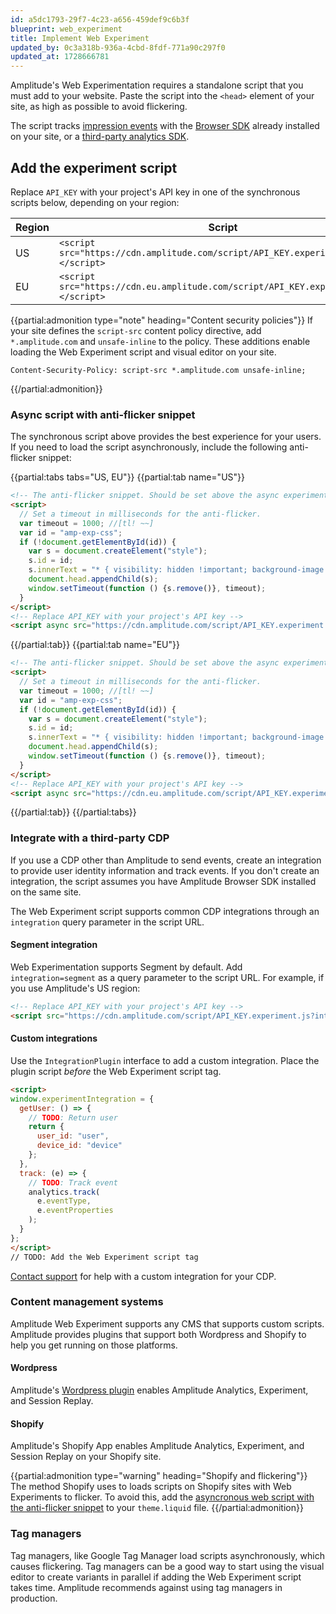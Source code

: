 ```yaml
---
id: a5dc1793-29f7-4c23-a656-459def9c6b3f
blueprint: web_experiment
title: Implement Web Experiment
updated_by: 0c3a318b-936a-4cbd-8fdf-771a90c297f0
updated_at: 1728666781
---
```

Amplitude's Web Experimentation requires a standalone script that you must add to your website. Paste the script into the `<head>` element of your site, as high as possible to avoid flickering.

The script tracks [impression events](#) with the [Browser SDK](/docs/sdks/analytics/browser/browser-sdk-2) already installed on your site, or a [third-party analytics SDK](#).

## Add the experiment script

Replace `API_KEY` with your project's API key in one of the synchronous scripts below, depending on your region:

| Region | Script |
|---| ---| 
| US | `<script src="https://cdn.amplitude.com/script/API_KEY.experiment.js"></script>` |
| EU | `<script src="https://cdn.eu.amplitude.com/script/API_KEY.experiment.js"></script>` |

{{partial:admonition type="note" heading="Content security policies"}}
If your site defines the `script-src` content policy directive, add `*.amplitude.com` and `unsafe-inline` to the policy. These additions enable loading the Web Experiment script and visual editor on your site.

```text
Content-Security-Policy: script-src *.amplitude.com unsafe-inline;
```
{{/partial:admonition}}

### Async script with anti-flicker snippet

The synchronous script above provides the best experience for your users. If you need to load the script asynchronously, include the following anti-flicker snippet:

{{partial:tabs tabs="US, EU"}}
{{partial:tab name="US"}}
```html
<!-- The anti-flicker snippet. Should be set above the async experiment script -->
<script>
  // Set a timeout in milliseconds for the anti-flicker.
  var timeout = 1000; //[tl! ~~]
  var id = "amp-exp-css";
  if (!document.getElementById(id)) {
    var s = document.createElement("style");
    s.id = id;
    s.innerText = "* { visibility: hidden !important; background-image: none !important; }";
    document.head.appendChild(s);
    window.setTimeout(function () {s.remove()}, timeout);
  }
</script>
<!-- Replace API_KEY with your project's API key -->
<script async src="https://cdn.amplitude.com/script/API_KEY.experiment.js"></script>
```
{{/partial:tab}}
{{partial:tab name="EU"}}
```html
<!-- The anti-flicker snippet. Should be set above the async experiment script -->
<script>
  // Set a timeout in milliseconds for the anti-flicker.
  var timeout = 1000; //[tl! ~~]
  var id = "amp-exp-css";
  if (!document.getElementById(id)) {
    var s = document.createElement("style");
    s.id = id;
    s.innerText = "* { visibility: hidden !important; background-image: none !important; }";
    document.head.appendChild(s);
    window.setTimeout(function () {s.remove()}, timeout);
  }
</script>
<!-- Replace API_KEY with your project's API key -->
<script async src="https://cdn.eu.amplitude.com/script/API_KEY.experiment.js"></script>
```
{{/partial:tab}}
{{/partial:tabs}}

### Integrate with a third-party CDP

If you use a CDP other than Amplitude to send events, create an integration to provide user identity information and track events. If you don't create an integration, the script assumes you have Amplitude Browser SDK installed on the same site.

The Web Experiment script supports common CDP integrations through an `integration` query parameter in the  script URL. 

#### Segment integration

Web Experimentation supports Segment by default. Add `integration=segment` as a query parameter to the script URL. For example, if you use Amplitude's US region:

```html
<!-- Replace API_KEY with your project's API key -->
<script src="https://cdn.amplitude.com/script/API_KEY.experiment.js?integration=segment"></script>
```

#### Custom integrations

Use the `IntegrationPlugin` interface to add a custom integration. Place the plugin script *before* the Web Experiment script tag.

```html
<script>
window.experimentIntegration = {
  getUser: () => {
    // TODO: Return user
    return {
      user_id: "user",
      device_id: "device"
    };
  },
  track: (e) => {
    // TODO: Track event
    analytics.track(
      e.eventType,
      e.eventProperties
    );
  }
};
</script>
// TODO: Add the Web Experiment script tag
```

[Contact support](https://amplitude.zendesk.com/hc/en-us/requests/new) for help with a custom integration for your CDP.

### Content management systems

Amplitude Web Experiment supports any CMS that supports custom scripts. Amplitude provides plugins that support both Wordpress and Shopify to help you get running on those platforms.

#### Wordpress

Amplitude's [Wordpress plugin](/docs/data/amplitude-wordpress-plugin) enables Amplitude Analytics, Experiment, and Session Replay.

#### Shopify

Amplitude's Shopify App enables Amplitude Analytics, Experiment, and Session Replay on your Shopify site.

{{partial:admonition type="warning" heading="Shopify and flickering"}}
The method Shopify uses to loads scripts on Shopify sites with Web Experiments to flicker. To avoid this, add the [asyncronous web script with the anti-flicker snippet](#async-script-with-anti-flicker-snippet) to your `theme.liquid` file.
{{/partial:admonition}}

### Tag managers

Tag managers, like Google Tag Manager load scripts asynchronously, which causes flickering. Tag managers can be a good way to start using the visual editor to create variants in parallel if adding the Web Experiment script takes time. Amplitude recommends against using tag managers in production.


